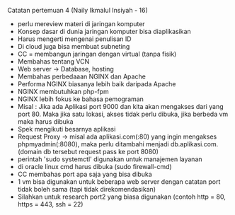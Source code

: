 Catatan pertemuan 4 (Naily Ikmalul Insiyah - 16)
- perlu mereview materi di jaringan komputer
- Konsep dasar di dunia jaringan komputer bisa diaplikasikan 
- Harus mengerti mengenai penulisan ID
- Di cloud juga bisa membuat subneting
- CC = membangun jaringan dengan virtual (tanpa fisik)
- Membahas tentang VCN
- Web server -> Database, hosting
- Membahas perbedaaan NGINX dan Apache
- Performa NGINX biasanya lebih baik daripada Apache
- NGINX membutuhkan php-fpm
- NGINX lebih fokus ke bahasa pemograman
- Misal : Jika ada Aplikasi port 9000 dan kita akan mengakses dari yang port 80. Maka jika satu lokasi, akses tidak perlu dibuka, jika berbeda vm maka harus dibuka 
- Spek mengikuti besarnya aplikasi
- Request Proxy -> misal ada aplikasi.com(:80) yang ingin mengakses phpmyadmin(:8080), maka perlu ditambahi menjadi db.aplikasi.com. (domain db tersebut request pass ke port 8080)
- perintah 'sudo systemctl' digunakan untuk manajemen layanan 
- di oracle linux cmd harus dibuka (sudo firewall-cmd)
- CC membahas port apa saja yang bisa dibuka
- 1 vm bisa digunakan untuk beberapa web server dengan catatan port tidak boleh sama (tapi tidak direkomendasikan)
- Silahkan untuk research port2 yang biasa digunakan
(contoh http = 80, https = 443, ssh = 22)

